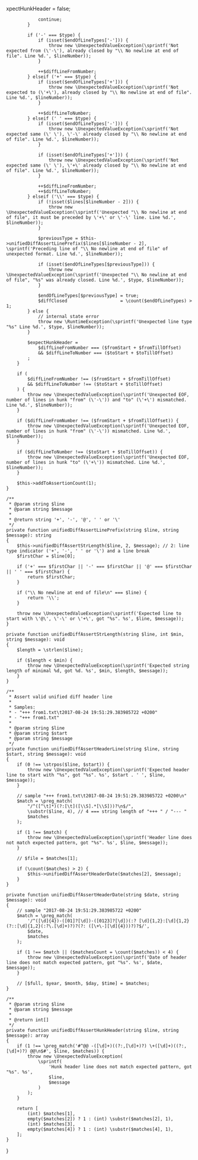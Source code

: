 xpectHunkHeader   = false;

                continue;
            }

            if ('-' === $type) {
                if (isset($endOfLineTypes['-'])) {
                    throw new \UnexpectedValueException(\sprintf('Not expected from (\'-\'), already closed by "\\ No newline at end of file". Line %d.', $lineNumber));
                }

                ++$diffLineFromNumber;
            } elseif ('+' === $type) {
                if (isset($endOfLineTypes['+'])) {
                    throw new \UnexpectedValueException(\sprintf('Not expected to (\'+\'), already closed by "\\ No newline at end of file". Line %d.', $lineNumber));
                }

                ++$diffLineToNumber;
            } elseif (' ' === $type) {
                if (isset($endOfLineTypes['-'])) {
                    throw new \UnexpectedValueException(\sprintf('Not expected same (\' \'), \'-\' already closed by "\\ No newline at end of file". Line %d.', $lineNumber));
                }

                if (isset($endOfLineTypes['+'])) {
                    throw new \UnexpectedValueException(\sprintf('Not expected same (\' \'), \'+\' already closed by "\\ No newline at end of file". Line %d.', $lineNumber));
                }

                ++$diffLineFromNumber;
                ++$diffLineToNumber;
            } elseif ('\\' === $type) {
                if (!isset($lines[$lineNumber - 2])) {
                    throw new \UnexpectedValueException(\sprintf('Unexpected "\\ No newline at end of file", it must be preceded by \'+\' or \'-\' line. Line %d.', $lineNumber));
                }

                $previousType = $this->unifiedDiffAssertLinePrefix($lines[$lineNumber - 2], \sprintf('Preceding line of "\\ No newline at end of file" of unexpected format. Line %d.', $lineNumber));

                if (isset($endOfLineTypes[$previousType])) {
                    throw new \UnexpectedValueException(\sprintf('Unexpected "\\ No newline at end of file", "%s" was already closed. Line %d.', $type, $lineNumber));
                }

                $endOfLineTypes[$previousType] = true;
                $diffClosed                    = \count($endOfLineTypes) > 1;
            } else {
                // internal state error
                throw new \RuntimeException(\sprintf('Unexpected line type "%s" Line %d.', $type, $lineNumber));
            }

            $expectHunkHeader =
                $diffLineFromNumber === ($fromStart + $fromTillOffset)
                && $diffLineToNumber === ($toStart + $toTillOffset)
            ;
        }

        if (
            $diffLineFromNumber !== ($fromStart + $fromTillOffset)
            && $diffLineToNumber !== ($toStart + $toTillOffset)
        ) {
            throw new \UnexpectedValueException(\sprintf('Unexpected EOF, number of lines in hunk "from" (\'-\')) and "to" (\'+\') mismatched. Line %d.', $lineNumber));
        }

        if ($diffLineFromNumber !== ($fromStart + $fromTillOffset)) {
            throw new \UnexpectedValueException(\sprintf('Unexpected EOF, number of lines in hunk "from" (\'-\')) mismatched. Line %d.', $lineNumber));
        }

        if ($diffLineToNumber !== ($toStart + $toTillOffset)) {
            throw new \UnexpectedValueException(\sprintf('Unexpected EOF, number of lines in hunk "to" (\'+\')) mismatched. Line %d.', $lineNumber));
        }

        $this->addToAssertionCount(1);
    }

    /**
     * @param string $line
     * @param string $message
     *
     * @return string '+', '-', '@', ' ' or '\'
     */
    private function unifiedDiffAssertLinePrefix(string $line, string $message): string
    {
        $this->unifiedDiffAssertStrLength($line, 2, $message); // 2: line type indicator ('+', '-', ' ' or '\') and a line break
        $firstChar = $line[0];

        if ('+' === $firstChar || '-' === $firstChar || '@' === $firstChar || ' ' === $firstChar) {
            return $firstChar;
        }

        if ("\\ No newline at end of file\n" === $line) {
            return '\\';
        }

        throw new \UnexpectedValueException(\sprintf('Expected line to start with \'@\', \'-\' or \'+\', got "%s". %s', $line, $message));
    }

    private function unifiedDiffAssertStrLength(string $line, int $min, string $message): void
    {
        $length = \strlen($line);

        if ($length < $min) {
            throw new \UnexpectedValueException(\sprintf('Expected string length of minimal %d, got %d. %s', $min, $length, $message));
        }
    }

    /**
     * Assert valid unified diff header line
     *
     * Samples:
     * - "+++ from1.txt\t2017-08-24 19:51:29.383985722 +0200"
     * - "+++ from1.txt"
     *
     * @param string $line
     * @param string $start
     * @param string $message
     */
    private function unifiedDiffAssertHeaderLine(string $line, string $start, string $message): void
    {
        if (0 !== \strpos($line, $start)) {
            throw new \UnexpectedValueException(\sprintf('Expected header line to start with "%s", got "%s". %s', $start . ' ', $line, $message));
        }

        // sample "+++ from1.txt\t2017-08-24 19:51:29.383985722 +0200\n"
        $match = \preg_match(
            "/^([^\t]*)(?:[\t]([\\S].*[\\S]))?\n$/",
            \substr($line, 4), // 4 === string length of "+++ " / "--- "
            $matches
        );

        if (1 !== $match) {
            throw new \UnexpectedValueException(\sprintf('Header line does not match expected pattern, got "%s". %s', $line, $message));
        }

        // $file = $matches[1];

        if (\count($matches) > 2) {
            $this->unifiedDiffAssertHeaderDate($matches[2], $message);
        }
    }

    private function unifiedDiffAssertHeaderDate(string $date, string $message): void
    {
        // sample "2017-08-24 19:51:29.383985722 +0200"
        $match = \preg_match(
            '/^([\d]{4})-([01]?[\d])-([0123]?[\d])(:? [\d]{1,2}:[\d]{1,2}(?::[\d]{1,2}(:?\.[\d]+)?)?(?: ([\+\-][\d]{4}))?)?$/',
            $date,
            $matches
        );

        if (1 !== $match || ($matchesCount = \count($matches)) < 4) {
            throw new \UnexpectedValueException(\sprintf('Date of header line does not match expected pattern, got "%s". %s', $date, $message));
        }

        // [$full, $year, $month, $day, $time] = $matches;
    }

    /**
     * @param string $line
     * @param string $message
     *
     * @return int[]
     */
    private function unifiedDiffAssertHunkHeader(string $line, string $message): array
    {
        if (1 !== \preg_match('#^@@ -([\d]+)((?:,[\d]+)?) \+([\d]+)((?:,[\d]+)?) @@\n$#', $line, $matches)) {
            throw new \UnexpectedValueException(
                \sprintf(
                    'Hunk header line does not match expected pattern, got "%s". %s',
                    $line,
                    $message
                )
            );
        }

        return [
            (int) $matches[1],
            empty($matches[2]) ? 1 : (int) \substr($matches[2], 1),
            (int) $matches[3],
            empty($matches[4]) ? 1 : (int) \substr($matches[4], 1),
        ];
    }
}
                                                                                                                                                                                                                                                                                                                                                        